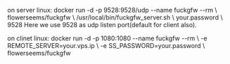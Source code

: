 on server linux:
docker run -d -p 9528:9528/udp --name fuckgfw --rm \\
flowerseems/fuckgfw \\
/usr/local/bin/fuckgfw_server.sh \\
your.password \\
9528
Here we use 9528 as udp listen port(default for client also).

on clinet linux:
docker run -d -p 1080:1080 --name fuckgfw --rm \\
-e REMOTE_SERVER=your.vps.ip \\
-e SS_PASSWORD=your.password \\
flowerseems/fuckgfw
